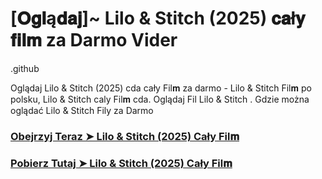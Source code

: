 # [𝐎𝐠𝐥ą𝐝𝐚𝐣]~ Lilo & Stitch (2025) 𝐜𝐚ł𝐲 𝐟𝐢𝐥𝐦 za Darmo Vider

.github

Oglądaj Lilo & Stitch (2025) cda cały Fil𝐦 za darmo - Lilo & Stitch Fil𝐦 po polsku, Lilo & Stitch caly Fil𝐦 cda. Oglądaj Fil Lilo & Stitch . Gdzie można oglądać Lilo & Stitch Fily za Darmo

### [Obejrzyj Teraz ➤ Lilo & Stitch (2025) Cały Fil𝐦](https://epicscreen.fun/pl/movie/552524/lilo-stitch-get🔥)

### [Pobierz Tutaj ➤ Lilo & Stitch (2025) Cały Fil𝐦](https://epicscreen.fun/pl/movie/552524/lilo-stitch-geto🔥)
